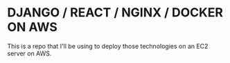 # DJANGO / REACT / NGINX / DOCKER ON AWS

This is a repo that I'll be using to deploy those technologies on an EC2 server on AWS.
